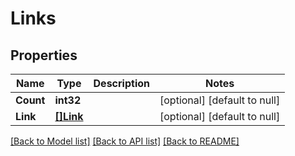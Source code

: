 # Links

## Properties
Name | Type | Description | Notes
------------ | ------------- | ------------- | -------------
**Count** | **int32** |  | [optional] [default to null]
**Link** | [**[]Link**](link.md) |  | [optional] [default to null]

[[Back to Model list]](../README.md#documentation-for-models) [[Back to API list]](../README.md#documentation-for-api-endpoints) [[Back to README]](../README.md)


